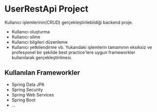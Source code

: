 # UserRestApi Project

Kullanıcı işlemlerinin(CRUD) gerçekleştirilebildiği backend proje.

 - Kullanıcı oluşturma
 - Kullanıcı silme
 - Kullanıcı bilgileri düzenleme
 - Kullanıcı yetkilendirme vb.
 Yukarıdaki işlemlerin tamamının eksiksiz ve profesyonel bir şekilde best practice'lere uygun frameworkler kullanılarak gerçekleştirilmesi.

## **Kullanılan Frameworkler**

 - Spring Data JPA
 - Spring Security
 - Spring Web Services
 - Spring Boot
 - ...

